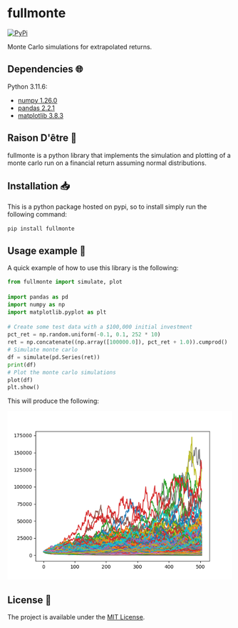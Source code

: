 # fullmonte

<a href="https://pypi.org/project/fullmonte/">
    <img alt="PyPi" src="https://img.shields.io/pypi/v/fullmonte">
</a>

Monte Carlo simulations for extrapolated returns.

## Dependencies :globe_with_meridians:

Python 3.11.6:

- [numpy 1.26.0](https://numpy.org/)
- [pandas 2.2.1](https://pandas.pydata.org/)
- [matplotlib 3.8.3](https://matplotlib.org/)

## Raison D'être :thought_balloon:

fullmonte is a python library that implements the simulation and plotting of a monte carlo run on a financial return assuming normal distributions.

## Installation :inbox_tray:

This is a python package hosted on pypi, so to install simply run the following command:

`pip install fullmonte`

## Usage example :eyes:

A quick example of how to use this library is the following:

```python
from fullmonte import simulate, plot

import pandas as pd
import numpy as np
import matplotlib.pyplot as plt

# Create some test data with a $100,000 initial investment
pct_ret = np.random.uniform(-0.1, 0.1, 252 * 10)
ret = np.concatenate((np.array([100000.0]), pct_ret + 1.0)).cumprod()
# Simulate monte carlo
df = simulate(pd.Series(ret))
print(df)
# Plot the monte carlo simulations
plot(df)
plt.show()
```

This will produce the following:

![Monte Carlo](mc.png "Monte Carlo")

## License :memo:

The project is available under the [MIT License](LICENSE).
